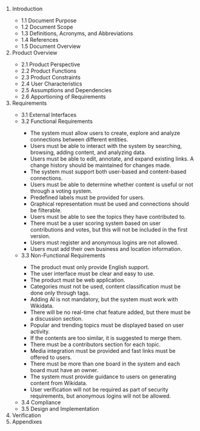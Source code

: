 <ol>
<li>Introduction</li>
<ul>
<li>1.1 Document Purpose</li>
<li>1.2 Document Scope</li>
<li>1.3 Definitions, Acronyms, and Abbreviations</li>
<li>1.4 References</li>
<li>1.5 Document Overview</li>
</ul>

<li>Product Overview</li>
<ul>
<li>2.1 Product Perspective</li>
<li>2.2 Product Functions</li>
<li>2.3 Product Constraints</li>
<li>2.4 User Characteristics</li>
<li>2.5 Assumptions and Dependencies</li>
<li>2.6 Apportioning of Requirements</li>
</ul>

<li>Requirements</li>
<ul>
<li>3.1 External Interfaces</li>
<li>3.2 Functional Requirements</li>
<ul>
<li>The system must allow users to create, explore and analyze connections between different entities.</li>
<li>Users must be able to interact with the system by searching, browsing, adding content, and analyzing data.</li>
<li>Users must be able to edit, annotate, and expand existing links. A change history should be maintained for changes made.</li>
<li>The system must support both user-based and content-based connections.</li>
<li>Users must be able to determine whether content is useful or not through a voting system.</li>
<li>Predefined labels must be provided for users.</li>
<li>Graphical representation must be used and connections should be filterable.</li>
<li>Users must be able to see the topics they have contributed to.</li>
<li>There must be a user scoring system based on user contributions and votes, but this will not be included in the first version.</li>
<li>Users must register and anonymous logins are not allowed.</li>
<li>Users must add their own business and location information.</li>

</ul>
  
<li>3.3 Non-Functional Requirements</li>
<ul>
<li>The product must only provide English support.</li>
<li>The user interface must be clear and easy to use.</li>
<li>The product must be web application.</li>
<li>Categories must not be used, content classification must be done only through tags.</li>
<li>Adding AI is not mandatory, but the system must work with Wikidata.</li>
<li>There will be no real-time chat feature added, but there must be a discussion section.</li>
<li>Popular and trending topics must be displayed based on user activity.</li>
<li>If the contents are too similar, it is suggested to merge them.</li>
<li>There must be a contributors section for each topic.</li>
<li>Media integration must be provided and fast links must be offered to users.</li>
<li>There must be more than one board in the system and each board must have an owner.</li>
<li>The system must provide guidance to users on generating content from Wikidata.</li>
<li>User verification will not be required as part of security requirements, but anonymous logins will not be allowed.</li>

</ul>


  
<li>3.4 Compliance</li>
<li>3.5 Design and Implementation</li>
</ul>

<li>Verification</li>
<li>Appendixes</li>
</ol>
